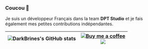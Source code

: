 ### Coucou 👋
Je suis un développeur Français dans la team **DPT Studio** et je fais également mes petites contributions indépendantes.

| ![DarkBrines's GitHub stats](https://github-readme-stats.vercel.app/api?username=DarkBrines&count_private=true&show_icons=true&theme=radical) | [![Buy me a coffee](https://img.shields.io/badge/%E2%80%8E%20-Buy%20me%20a%20coffee-fd0?logo=buymeacoffee&style=flat)](https://buymeacoffee.com/DarkBrines) <br> ![](https://komarev.com/ghpvc/?username=DarkBrines) |
|-|-|
